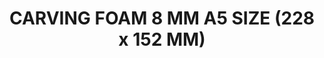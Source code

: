 ---
layout: product
title: "CARVING FOAM 8 MM A5 SIZE (228 x 152 MM)"
price: "500" 
desc: "Pena za rezbarenje"
img_path: "/assets/img/AK8093.webp"
brand: "N/A"
available: true
special_offer: true
new: false
soon: false
cat: "080000"
subcat: "080200"
subsubcat: "0N/A"
sifra: "AK8093"
popular: false
spec: false
---